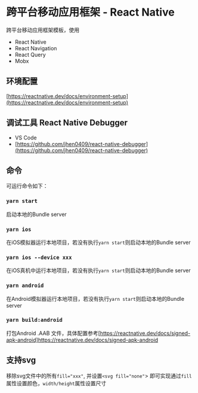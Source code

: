 # 跨平台移动应用框架 - React Native
跨平台移动应用框架模板，使用
 - React Native
 - React Navigation
 - React Query
 - Mobx

## 环境配置
[https://reactnative.dev/docs/environment-setup](https://reactnative.dev/docs/environment-setup)

## 调试工具 React Native Debugger
  - VS Code
  - [https://github.com/jhen0409/react-native-debugger](https://github.com/jhen0409/react-native-debugger)

## 命令
可运行命令如下：

### `yarn start`
启动本地的Bundle server

### `yarn ios`
在iOS模拟器运行本地项目，若没有执行`yarn start`则启动本地的Bundle server

### `yarn ios --device xxx`
在iOS真机中运行本地项目，若没有执行`yarn start`则启动本地的Bundle server

### `yarn android`
在Android模拟器运行本地项目，若没有执行`yarn start`则启动本地的Bundle server 

### `yarn build:android`
打包Android .AAB 文件，具体配置参考[https://reactnative.dev/docs/signed-apk-android]https://reactnative.dev/docs/signed-apk-android

## 支持svg
移除svg文件中的所有`fill="xxx"`, 并设置`<svg fill="none"`> 即可实现通过`fill`属性设置颜色，`width/height`属性设置尺寸